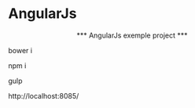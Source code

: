 # AngularJs
<center>
                            *** AngularJs exemple project  ***
</center>
<p>bower i</p>
<p>npm i</p>
<p>gulp</p>

<p>http://localhost:8085/</p>
